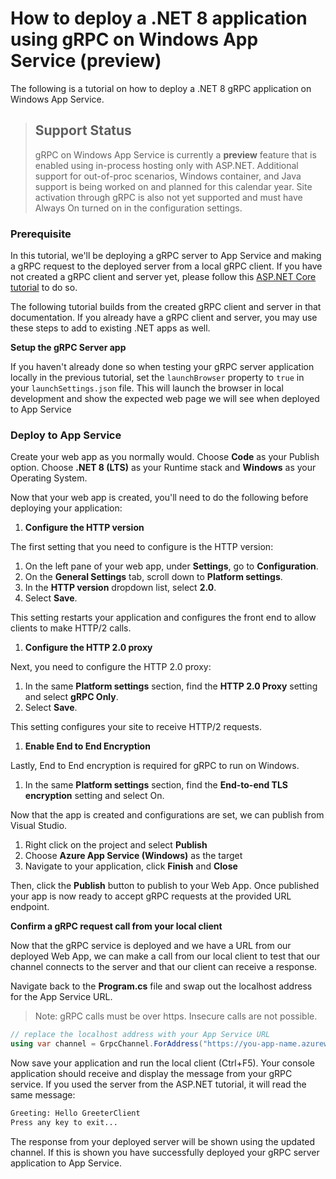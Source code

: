 ﻿# How to deploy a .NET 8 application using gRPC on Windows App Service (preview)

The following is a tutorial on how to deploy a .NET 8 gRPC application on Windows App Service.

> ## Support Status
> gRPC on Windows App Service is currently a **preview** feature that is enabled using in-process hosting only with ASP.NET.  Additional support for out-of-proc scenarios, Windows container, and Java support is being worked on and planned for this calendar year.  Site activation through gRPC is also not yet supported and must have Always On turned on in the configuration settings.  


### Prerequisite

In this tutorial, we'll be deploying a gRPC server to App Service and making a gRPC request to the deployed server from a local gRPC client. If you have not created a gRPC client and server yet, please follow this [ASP.NET Core tutorial](https://docs.microsoft.com/aspnet/core/tutorials/grpc/grpc-start?view=aspnetcore-6.0&tabs=visual-studio#create-a-grpc-service) to do so.

The following tutorial builds from the created gRPC client and server in that documentation. If you already have a gRPC client and server, you may use these steps to add to existing .NET apps as well.

**Setup the gRPC Server app**

If you haven't already done so when testing your gRPC server application locally in the previous tutorial, set the `launchBrowser` property to `true` in your `launchSettings.json` file. This will launch the browser in local development and show the expected web page we will see when deployed to App Service

### Deploy to App Service

Create your web app as you normally would. Choose **Code** as your Publish option. Choose **.NET 8 (LTS)** as your Runtime stack and **Windows** as your Operating System.

Now that your web app is created, you'll need to do the following before deploying your application:

1. **Configure the HTTP version**

The first setting that you need to configure is the HTTP version:

1. On the left pane of your web app, under **Settings**, go to **Configuration**.
2. On the **General Settings** tab, scroll down to **Platform settings**.
3. In the **HTTP version** dropdown list, select **2.0**.
4. Select **Save**.

This setting restarts your application and configures the front end to allow clients to make HTTP/2 calls.

1. **Configure the HTTP 2.0 proxy**

Next, you need to configure the HTTP 2.0 proxy:

1. In the same **Platform settings** section, find the **HTTP 2.0 Proxy** setting and select **gRPC Only**.
2. Select **Save**.

This setting configures your site to receive HTTP/2 requests.

1. **Enable End to End Encryption**

Lastly, End to End encryption is required for gRPC to run on Windows.  

1. In the same **Platform settings** section, find the **End-to-end TLS encryption** setting and select On.

Now that the app is created and configurations are set, we can publish from Visual Studio. 

1. Right click on the project and select **Publish** 
2. Choose **Azure App Service (Windows)** as the target
3. Navigate to your application, click **Finish** and **Close**

Then, click the **Publish** button to publish to your Web App.  Once published your app is now ready to accept gRPC requests at the provided URL endpoint.

**Confirm a gRPC request call from your local client**

Now that the gRPC service is deployed and we have a URL from our deployed Web App, we can make a call from our local client to test that our channel connects to the server and that our client can receive a response.

Navigate back to the **Program.cs** file and swap out the localhost address for the App Service URL.

> Note: gRPC calls must be over https. Insecure calls are not possible.
> 

```csharp
// replace the localhost address with your App Service URL
using var channel = GrpcChannel.ForAddress("https://you-app-name.azurewebsites.net/");
```

Now save your application and run the local client (Ctrl+F5). Your console application should receive and display the message from your gRPC service. If you used the server from the ASP.NET tutorial, it will read the same message:

```bash
Greeting: Hello GreeterClient
Press any key to exit...
```

The response from your deployed server will be shown using the updated channel. If this is shown you have successfully deployed your gRPC server application to App Service.